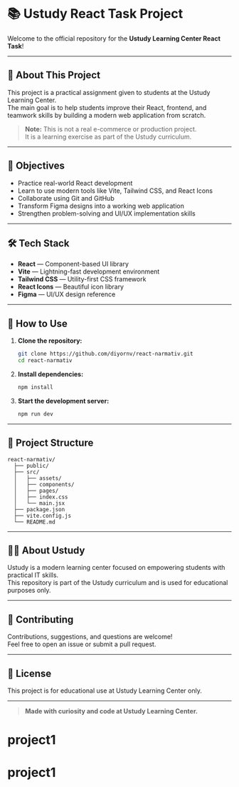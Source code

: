 # 📚 Ustudy React Task Project

Welcome to the official repository for the **Ustudy Learning Center React Task**!

---

## 🚀 About This Project

This project is a practical assignment given to students at the Ustudy Learning Center.  
The main goal is to help students improve their React, frontend, and teamwork skills by building a modern web application from scratch.

> **Note:** This is not a real e-commerce or production project.  
> It is a learning exercise as part of the Ustudy curriculum.

---

## 🎯 Objectives

- Practice real-world React development
- Learn to use modern tools like Vite, Tailwind CSS, and React Icons
- Collaborate using Git and GitHub
- Transform Figma designs into a working web application
- Strengthen problem-solving and UI/UX implementation skills

---

## 🛠️ Tech Stack

- **React** — Component-based UI library
- **Vite** — Lightning-fast development environment
- **Tailwind CSS** — Utility-first CSS framework
- **React Icons** — Beautiful icon library
- **Figma** — UI/UX design reference

---

## 📝 How to Use

1. **Clone the repository:**

   ```bash
   git clone https://github.com/diyornv/react-narmativ.git
   cd react-narmativ
   ```

2. **Install dependencies:**

   ```bash
   npm install
   ```

3. **Start the development server:**
   ```bash
   npm run dev
   ```

---

## 📁 Project Structure

```
react-narmativ/
  ├── public/
  ├── src/
  │   ├── assets/
  │   ├── components/
  │   ├── pages/
  │   ├── index.css
  │   └── main.jsx
  ├── package.json
  ├── vite.config.js
  └── README.md
```

---


## 👩‍💻 About Ustudy

Ustudy is a modern learning center focused on empowering students with practical IT skills.  
This repository is part of the Ustudy curriculum and is used for educational purposes only.

---

## 🤝 Contributing

Contributions, suggestions, and questions are welcome!  
Feel free to open an issue or submit a pull request.

---

## 📜 License

This project is for educational use at Ustudy Learning Center only.

---

> **Made with curiosity and code at Ustudy Learning Center.**
# project1
# project1
